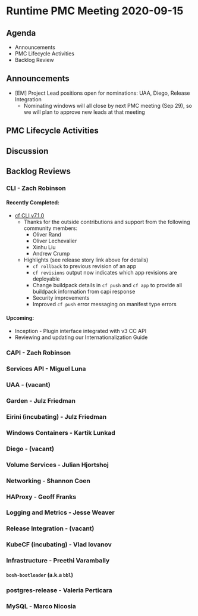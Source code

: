 # Runtime PMC Meeting 2020-09-15

## Agenda

* Announcements
* PMC Lifecycle Activities
* Backlog Review


## Announcements

- [EM] Project Lead positions open for nominations: UAA, Diego, Release Integration
  - Nominating windows will all close by next PMC meeting (Sep 29), so we will plan to approve new leads at that meeting


## PMC Lifecycle Activities


## Discussion


## Backlog Reviews

### CLI - Zach Robinson
#### Recently Completed:
- [cf CLI v7.1.0](https://www.pivotaltracker.com/story/show/174330073)
  - Thanks for the outside contributions and support from the following community members:
    - Oliver Rand
    - Oliver Lechevalier
    - Xinhu Liu
    - Andrew Crump   
  - Highlights (see release story link above for details)
    - `cf rollback` to previous revision of an app
    - `cf revisions` output now indicates which app revisions are deployable
    - Change buildpack details in `cf push` and `cf app` to provide all buildpack information from capi response
    - Security improvements
    - Improved `cf push` error messaging on manifest type errors
#### Upcoming:
- Inception - Plugin interface integrated with v3 CC API
- Reviewing and updating our Internationalization Guide


### CAPI - Zach Robinson


### Services API - Miguel Luna


### UAA - (vacant)


### Garden - Julz Friedman


### Eirini (incubating) - Julz Friedman


### Windows Containers - Kartik Lunkad


### Diego - (vacant)


### Volume Services - Julian Hjortshoj


### Networking - Shannon Coen


### HAProxy - Geoff Franks


### Logging and Metrics - Jesse Weaver


### Release Integration - (vacant)


### KubeCF (incubating) - Vlad Iovanov


### Infrastructure - Preethi Varambally

#### `bosh-bootloader` (a.k.a `bbl`)


### postgres-release - Valeria Perticara


### MySQL - Marco Nicosia
